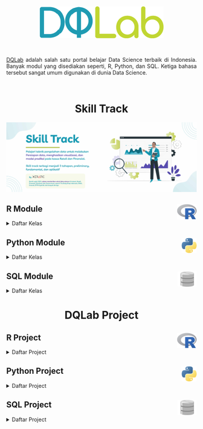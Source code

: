 <br />

<p align="center">
  <a href='https://academy.dqlab.id/main/learn_more'><img src="pic/dqlab_logo.png"></a>
</p>

<br />
<p align="justify">
  <a href="https://academy.dqlab.id/main/module">DQLab</a> adalah salah satu portal belajar Data Science terbaik di Indonesia. Banyak modul yang disediakan seperti, R, Python, dan SQL. Ketiga bahasa tersebut sangat umum digunakan di dunia Data Science. 
</p>

<br />

<h1 align="center">Skill Track</h1>
<p align="center">
  <a href='https://academy.dqlab.id/main/learn_more'><img src="pic/skill_track.jpg"></a>
</p>

## R Module <a href='pic/r.png'><img src='pic/r.png' align="right" height="40" /></a>

<details><summary>Daftar Kelas</summary>

- [[🗂️](https://github.com/hilmireza09/DQLab/blob/main/r/1_Data%20Preparation%20in%20Data%20Science%20using%20R.R)] Data Preparation in Data Science using R

- [[🗂️](https://github.com/hilmireza09/DQLab/blob/main/r/2_Statistics%20using%20R%20for%20Data%20Science.R)] Statistics using R for Data Science

- [[🗂️](https://github.com/hilmireza09/DQLab/blob/main/r/3_Data%20Visualization%20in%20Data%20Science%20using%20R.R)] Data Visualization in Data Science using R

- [[🗂️](https://github.com/hilmireza09/DQLab/blob/main/r/4_Fundamental%20Data%20Visualization%20using%20R.R)] Fundamental Data Visualization using R

- [[🗂️](https://github.com/hilmireza09/DQLab/blob/main/r/5_Advanced%20Data%20Visualization%20with%20ggplot2%20using%20R.R)] Advanced Data Visualization with ggplot2 using R

- [[🗂️](https://github.com/hilmireza09/DQLab/blob/main/r/6_Data%20Science%20in%20Finance%20Credit%20Risk%20Analysis.R)] Data Science in Finance Credit Risk Analysis

- [[🗂️](https://github.com/hilmireza09/DQLab/blob/main/r/7_Data%20Science%20in%20Retail%20Market%20Basket%20Analysis.R)] Data Science in Retail Market Basket Analysis

- [[🗂️](https://github.com/hilmireza09/DQLab/blob/main/r/8_Data%20Science%20in%20Marketing%20Customer%20Segmentation.R)] Data Science in Marketing Customer Segmentation

- [[🗂️](https://github.com/hilmireza09/DQLab/blob/main/r/9_Data%20Science%20in%20Finance%20Dimension%20Reduction.R)] Data Science in Finance Dimension Reduction

- [[🗂️](https://github.com/hilmireza09/DQLab/blob/main/r/10_Analisis%20Data%20COVID19%20di%20Indonesia.R)] Analisis Data COVID19 di Indonesia

- [[🗂️](https://github.com/hilmireza09/DQLab/blob/main/r/11_A%20Walk%20Into%20Sensory%20Science.R)] A Walk Into Sensory Science

</details>

## Python Module <a href='pic/python.png'><img src='pic/python.png' align="right" height="40" /></a>

<details><summary>Daftar Kelas</summary>

- [[🗂️](https://github.com/hilmireza09/DQLab/blob/main/python/1_Python%20for%20Data%20Professional%20Beginner%20-%20Part%201.ipynb)] Python for Data Professional Beginner - Part 1

- [[🗂️](https://github.com/hilmireza09/DQLab/blob/main/python/2_Python%20for%20Data%20Professional%20Beginner%20-%20Part%202.ipynb)] Python for Data Professional Beginner - Part 2

- [[🗂️](https://github.com/hilmireza09/DQLab/blob/main/python/3_Python%20for%20Data%20Professional%20Beginner%20-%20Part%203.ipynb)] Python for Data Professional Beginner - Part 3

- [[🗂️](https://github.com/hilmireza09/DQLab/blob/main/python/4_Exploratory%20Data%20Analysis%20with%20Python%20for%20Beginner.ipynb)] Exploratory Data Analysis with Python for Beginner

- [[🗂️](https://github.com/hilmireza09/DQLab/blob/main/python/5_Data%20Visualization%20with%20Python%20Matplotlib%20for%20Beginner%20-%20Part%201.ipynb)] Data Visualization with Python Matplotlib for Beginner - Part 1

- [[🗂️](https://github.com/hilmireza09/DQLab/blob/main/python/6_Data%20Visualization%20with%20Python%20Matplotlib%20for%20Beginner%20-%20Part%202.ipynb)] Data Visualization with Python Matplotlib for Beginner - Part 2

- [[🗂️](https://github.com/hilmireza09/DQLab/blob/main/python/7_%20Data%20Quality%20with%20Python%20for%20Beginner.ipynb)] Data Quality with Python for Beginner

- [[🗂️](https://github.com/hilmireza09/DQLab/blob/main/python/8_Machine%20Learning%20With%20Python%20for%20Beginner.ipynb)] Machine Learning With Python for Beginner

- [[🗂️](https://github.com/hilmireza09/DQLab/blob/main/python/9_Fundamental%20Data%20Visualization%20with%20Python.ipynb)] Fundamental Data Visualization with Python

- [[🗂️](https://github.com/hilmireza09/DQLab/blob/main/python/10_Data%20Manipulation%20with%20Pandas%20-%20Part%201.ipynb)] Data Manipulation with Pandas - Part 1

- [[🗂️](https://github.com/hilmireza09/DQLab/blob/main/python/11_Data%20Manipulation%20with%20Pandas%20-%20Part%202.ipynb)] Data Manipulation with Pandas - Part 2

- [[🗂️](https://github.com/hilmireza09/DQLab/blob/main/python/12_Statistic%20using%20Python%20for%20Data%20Science%20-%20Part%201.ipynb)] Statistic using Python for Data Science - Part 1

- [[🗂️](https://github.com/hilmireza09/DQLab/blob/main/python/13_Statistic%20using%20Python%20for%20Data%20Science%20-%20Part%202.ipynb)] Statistic using Python for Data Science - Part 2

- [[🗂️](https://github.com/hilmireza09/DQLab/blob/main/python/14_Data%20Visualization%20using%20Plotnine.ipynb)] Data Visualization using Plotnine

</details>

## SQL Module <a href='pic/sql.png'><img src='pic/sql.png' align="right" height="40" /></a>

<details><summary>Daftar Kelas</summary>

- [[🗂️](https://github.com/hilmireza09/DQLab/blob/main/sql/1_Fundamental%20SQL%20Using%20SELECT%20Statement.sql)] Fundamental SQL Using SELECT Statement

- [[🗂️](https://github.com/hilmireza09/DQLab/blob/main/sql/2_Fundamental%20SQL%20Using%20FUNCTION%20and%20GROUP%20BY.sql)] Fundamental SQL Using FUNCTION and GROUP BY

- [[🗂️](https://github.com/hilmireza09/DQLab/blob/main/sql/3_Fundamental%20SQL%20Using%20INNER%20JOIN%20and%20UNION.sql)] Fundamental SQL Using INNER JOIN and UNION

- [[🗂️](https://github.com/hilmireza09/DQLab/blob/main/sql/4_Fundamental%20SQL%20Group%20By%20and%20Having.sql)] Fundamental SQL Group By and Having

- [[🗂️](https://github.com/hilmireza09/DQLab/blob/main/sql/5_Project%20Fundamental%20SQL%20Group%20By%20and%20Having.sql)] Project Fundamental SQL Group By and Having

</details>

<h1 align="center">DQLab Project</h1>

## R Project <a href='pic/r.png'><img src='pic/r.png' align="right" height="40" /></a>

<details><summary>Daftar Project</summary>

- [[🔒](https://github.com/hilmireza09/DQLab/blob/main/README.md)] coming soon

</details>

## Python Project <a href='pic/python.png'><img src='pic/python.png' align="right" height="40" /></a>

<details><summary>Daftar Project</summary>

- [[🗂️](https://github.com/hilmireza09/DQLab/blob/main/python/Project/1_Data%20Science%20Challenge%20with%20Python.ipynb)] Data Science Challenge with Python

- [[🗂️](https://github.com/hilmireza09/DQLab/blob/main/python/Project/2_Data%20Engineer%20Challenge%20with%20Python.ipynb)] Data Engineer Challenge with Python

- [[🗂️](https://github.com/hilmireza09/DQLab/blob/main/python/Project/3_Project%20Machine%20Learning%20with%20Python%20Building%20Recommender%20System.ipynb)] Project Machine Learning with Python Building Recommender System

- [[🗂️](https://github.com/hilmireza09/DQLab/blob/main/python/Project/4_Project%20Machine%20Learning%20with%20Python%20Building%20Recommender%20System%20with%20Similarity%20Function.ipynb)] Project Machine Learning with Python Building Recommender System with Similarity Function

- [[🗂️](https://github.com/hilmireza09/DQLab/blob/main/python/Project/5_Project%20Simple%20ETL%20with%20Pandas.ipynb)] Project Simple ETL with Pandas

</details>

## SQL Project <a href='pic/sql.png'><img src='pic/sql.png' align="right" height="40" /></a>

<details><summary>Daftar Project</summary>

- [[🗂️](https://github.com/hilmireza09/DQLab/blob/main/sql/1_Fundamental%20SQL%20Using%20SELECT%20Statement.sql)] Fundamental SQL Using SELECT Statement

- [[🗂️](https://github.com/hilmireza09/DQLab/blob/main/sql/2_Fundamental%20SQL%20Using%20FUNCTION%20and%20GROUP%20BY.sql)] Fundamental SQL Using FUNCTION and GROUP BY

- [[🗂️](https://github.com/hilmireza09/DQLab/blob/main/sql/3_Fundamental%20SQL%20Using%20INNER%20JOIN%20and%20UNION.sql)] Fundamental SQL Using INNER JOIN and UNION

- [[🗂️](https://github.com/hilmireza09/DQLab/blob/main/sql/4_Fundamental%20SQL%20Group%20By%20and%20Having.sql)] Fundamental SQL Group By and Having

- [[🗂️](https://github.com/hilmireza09/DQLab/blob/main/sql/5_Project%20Fundamental%20SQL%20Group%20By%20and%20Having.sql)] Project Fundamental SQL Group By and Having

</details>
